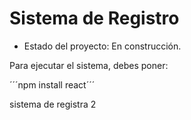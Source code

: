 <h1>Sistema de Registro</h1>

- Estado del proyecto: En construcción.

Para ejecutar el sistema, debes poner:

´´´npm install react´´´

sistema de registra 2
